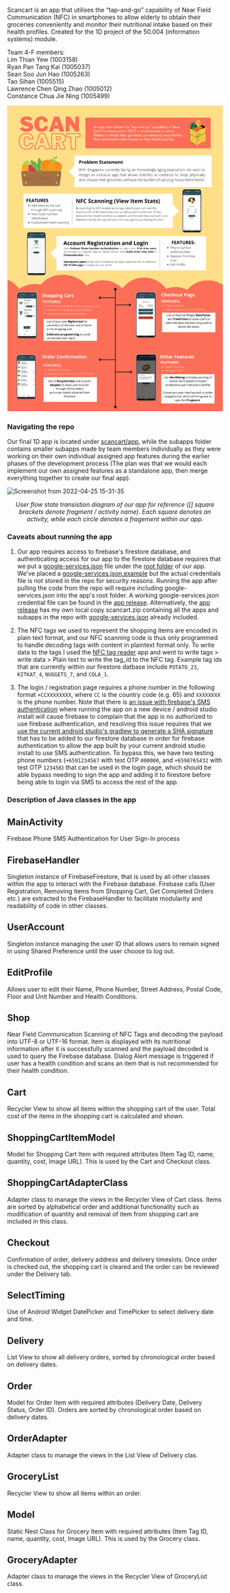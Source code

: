 Scancart is an app that utilises the “tap-and-go” capability of Near Field Communication (NFC) in smartphones to allow elderly to obtain their groceries conveniently and monitor their nutritional intake based on their health profiles. Created for the 1D project of the 50.004 (information systems) module.

Team 4-F members:  
Lim Thian Yew (1003158)  
Ryan Pan Tang Kai (1005037)  
Sean Soo Jun Hao (1005263)  
Tao Sihan (1005515)  
Lawrence Chen Qing Zhao (1005012)  
Constance Chua Jie Ning (1005499)

![poster](https://github.com/milselarch/scancart/blob/master/poster.png)

### Navigating the repo
Our final 1D app is located under [scancart/app](https://github.com/milselarch/scancart/tree/master/scancart/app), while the subapps folder contains smaller subapps made by team members individually as they were working on their own individual assigned app features during the earlier phases of the development process (The plan was that we would each implement our own assigned features as a standalone app, then merge everything together to create our final app).  

![Screenshot from 2022-04-25 15-31-35](https://user-images.githubusercontent.com/11241733/165041246-263843ec-978f-45fa-9c42-066dab4ef882.png)
<em><p align="center">
User flow state transistion diagram of our app for reference ([] square brackets denote fragment / activity name). Each square denotes an activity, while each circle denotes a fragement within our app.
</p></em>

### Caveats about running the app
1. Our app requires access to firebase's firestore database, and authenticating access for our app to the firestore database requires that we put a [google-services.json](https://github.com/milselarch/scancart/releases/download/v1.0.0/google-services.json) file under the [root folder](https://github.com/milselarch/scancart/tree/master/scancart/app) of our app. We've placed a [google-services.json.example](https://github.com/milselarch/scancart/blob/master/scancart/app/google-services.json.example) but the actual credentials file is not stored in the repo for security reasons. Running the app after pulling the code from the repo will require including google-services.json into the app's root folder. A working google-services.json credential file can be found in the [app release](https://github.com/milselarch/scancart/releases/tag/v1.0.0). Alternatively, the [app release](https://github.com/milselarch/scancart/releases/tag/v1.0.0) has my own local copy scancart.zip containing all the apps and subapps in the repo with [google-services.json](https://github.com/milselarch/scancart/releases/download/v1.0.0/google-services.json) already included.  

2. The NFC tags we used to represent the shopping items are encoded in plain text format, and our NFC scanning code is thus only programmed to handle decoding tags with content in plaintext format only. To write data to the tags I used the [NFC tag reader](https://play.google.com/store/apps/details?id=com.gonext.nfcreader&hl=en_SG&gl=US) app and went to write tags > write data > Plain text to write the tag_id to the NFC tag. Example tag ids that are currently within our firestore datbase include `POTATO_23`, `KITKAT_4`, `NUGGETS_7`, and `COLA_1`.  

3. The login / registration page requires a phone number in the following format `+CCXXXXXXXX`, where `CC` is the country code (e.g. 65) and `XXXXXXXX` is the phone number. Note that there is [an issue with firebase's SMS authentication](https://stackoverflow.com/questions/46751766/this-app-is-not-authorized-to-use-firebase-authentication-please-verify-that-the) where running the app on a new device / android studio install will cause firebase to complain that the app is no authorized to use firebase authentication, and resolving this issue requires that we [use the current android studio's gradlew to generate a SHA signature](https://stackoverflow.com/a/62362112) that has to be added to our firestore database in order for firebase authentication to allow the app built by your current android studio install to use SMS authentication. To bypass this, we have two testing phone numbers (`+6591234567` with test OTP `000000`, and `+6598765432` with test OTP `123456`) that can be used in the login page, which should be able bypass needing to sign the app and adding it to firestore before being able to login via SMS to access the rest of the app.

### Description of Java classes in the app

## MainActivity
Firebase Phone SMS Authentication for User Sign-In process

## FirebaseHandler
Singleton instance of FirebaseFirestore, that is used by all other classes within the app to interact with the Firebase database. Firebase calls (User Registration, Removing items from Shopping Cart, Get Completed Orders etc.) are extracted to the FirebaseHandler to facilitate modularity and readability of code in other classes.

## UserAccount
Singleton instance managing the user ID that allows users to remain signed in using Shared Preference until the user choose to log out.

## EditProfile
Allows user to edit their Name, Phone Number, Street Address, Postal Code, Floor and Unit Number and Health Conditions.

## Shop
Near Field Communication Scanning of NFC Tags and decoding the payload into UTF-8 or UTF-16 format. Item is displayed with its nutritional information after it is successfully scanned and the payload decoded is used to query the Firebase database. Dialog Alert message is triggered if user has a health condition and scans an item that is not recommended for their health condition.

## Cart
Recycler View to show all items within the shopping cart of the user. Total cost of the items in the shopping cart is calculated and shown.

## ShoppingCartItemModel
Model for Shopping Cart Item with required attributes (Item Tag ID, name, quantity, cost, Image URL). This is used by the Cart and Checkout class.

## ShoppingCartAdapterClass
Adapter class to manage the views in the Recycler View of Cart class. Items are sorted by alphabetical order and additional functionality such as modification of quantity and removal of item from shopping cart are included in this class.

## Checkout
Confirmation of order, delivery address and delivery timeslots. Once order is checked out, the shopping cart is cleared and the order can be reviewed under the Delivery tab.

## SelectTiming
Use of Android Widget DatePicker and TimePicker to select delivery date and time.

## Delivery
List View to show all delivery orders, sorted by chronological order based on delivery dates.

## Order
Model for Order Item with required attributes (Delivery Date, Delivery Status, Order ID). Orders are sorted by chronological order based on delivery dates.

## OrderAdapter
Adapter class to manage the views in the List View of Delivery clas.

## GroceryList
Recycler View to show all items within an order.

## Model
Static Nest Class for Grocery Item with required attributes (Item Tag ID, name, quantity, cost, Image URL). This is used by the Grocery class.

## GroceryAdapter
Adapter class to manage the views in the Recycler View of GroceryList class.
